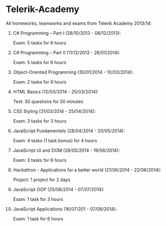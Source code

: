 Telerik-Academy
===============

All homeworks, teamworks and exams from Telerik Academy 2013/14:

01. C# Programming – Part I (28/10/2013 - 08/12/2013):

	Exam: 5 tasks for 6 hours

02. C# Programming – Part II (11/12/2013 - 26/01/2014):

	Exam: 5 tasks for 6 hours
	
03. Object-Oriented Programming (30/01/2014 - 10/03/2014):

	Exam: 2 tasks for 6 hours
	
04. HTML Basics (12/03/2014 - 25/03/2014):

	Test: 30 questions for 50 minutes
	
05. CSS Styling (31/03/2014 - 25/04/2014):

	Exam: 3 tasks for 3 hours
	
06. JavaScript Fundamentals (28/04/2014 - 20/05/2014):

	Exam: 4 tasks (1 task bonus) for 4 hours
	
07. JavaScript UI and DOM (28/05/2014 - 19/06/2014):

	Exam: 3 tasks for 6 hours
	
08. Hackathon - Applications for a better world (21/06/2014 - 22/06/2014):

	Project: 1 project for 2 days
	
09. JavaScript OOP (25/06/2014 - 07/07/2014):

	Exam: 1 task for 3 hours
	
10. JavaScript Applications (16/07/201 - 07/08/2014):

	Exam: 1 task for 6 hours